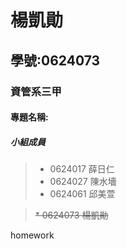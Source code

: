 # 楊凱勛

## 學號:0624073

### 資管系三甲

#### 專題名稱:

##### 小組成員

>* 0624017 薛日仁 
>* 0624027 陳水墻
>* 0624061 邱美萱

>~~* 0624073 楊凱勛~~

 homework

